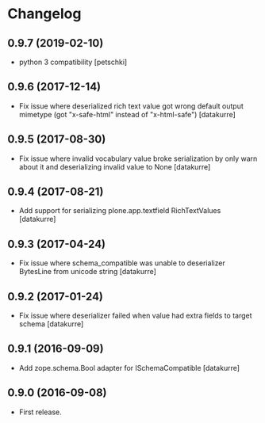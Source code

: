 Changelog
=========

0.9.7 (2019-02-10)
------------------

- python 3 compatibility
  [petschki]

0.9.6 (2017-12-14)
------------------

- Fix issue where deserialized rich text value got wrong default output
  mimetype (got "x-safe-html" instead of "x-html-safe")
  [datakurre]

0.9.5 (2017-08-30)
------------------

- Fix issue where invalid vocabulary value broke serialization by only warn
  about it and deserializing invalid value to None
  [datakurre]

0.9.4 (2017-08-21)
------------------

- Add support for serializing plone.app.textfield RichTextValues
  [datakurre]

0.9.3 (2017-04-24)
------------------

- Fix issue where schema_compatible was unable to deserializer BytesLine from unicode string
  [datakurre]


0.9.2 (2017-01-24)
------------------

- Fix issue where deserializer failed when value had extra fields to target
  schema
  [datakurre]


0.9.1 (2016-09-09)
------------------

- Add zope.schema.Bool adapter for ISchemaCompatible
  [datakurre]


0.9.0 (2016-09-08)
------------------

- First release.
